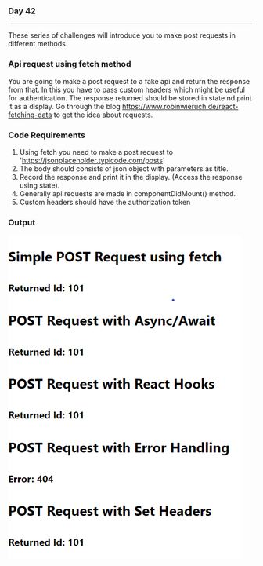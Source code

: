 ### Day 42
---
These series of challenges will introduce you to make post requests in different methods.  

### Api request using fetch method
You are going to make a post request to a fake api and return the response from that. In this you have to pass custom headers which might be useful for authentication. The response returned should be stored in state nd print it as a display. Go through the blog https://www.robinwieruch.de/react-fetching-data to get the idea about requests.

### Code Requirements
1. Using fetch you need to make a post request to 'https://jsonplaceholder.typicode.com/posts'
2. The body should consists of json object with parameters as title.
3. Record the response and print it in the display. (Access the response using state).
4. Generally api requests are made in componentDidMount() method. 
5. Custom headers should have the authorization token

### Output
![](image.png)